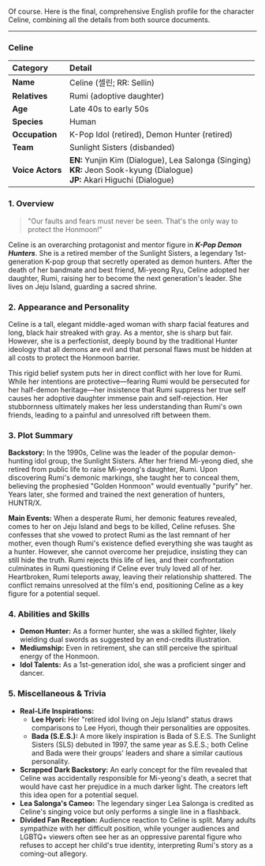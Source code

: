 Of course. Here is the final, comprehensive English profile for the character Celine, combining all the details from both source documents.

---

### **Celine**

| Category         | Detail                                                                                                                             |
| :--------------- | :--------------------------------------------------------------------------------------------------------------------------------- |
| **Name**         | Celine (셀린; RR: Sellin)                                                                                                          |
| **Relatives**    | Rumi (adoptive daughter)                                                                                                           |
| **Age**          | Late 40s to early 50s                                                                                                              |
| **Species**      | Human                                                                                                                              |
| **Occupation**   | K-Pop Idol (retired), Demon Hunter (retired)                                                                                       |
| **Team**         | Sunlight Sisters (disbanded)                                                                                                       |
| **Voice Actors** | **EN:** Yunjin Kim (Dialogue), Lea Salonga (Singing) <br> **KR:** Jeon Sook-kyung (Dialogue) <br> **JP:** Akari Higuchi (Dialogue) |

### **1. Overview**

> "Our faults and fears must never be seen. That's the only way to protect the Honmoon!"

Celine is an overarching protagonist and mentor figure in **_K-Pop Demon Hunters_**. She is a retired member of the Sunlight Sisters, a legendary 1st-generation K-pop group that secretly operated as demon hunters. After the death of her bandmate and best friend, Mi-yeong Ryu, Celine adopted her daughter, Rumi, raising her to become the next generation's leader. She lives on Jeju Island, guarding a sacred shrine.

### **2. Appearance and Personality**

Celine is a tall, elegant middle-aged woman with sharp facial features and long, black hair streaked with gray. As a mentor, she is sharp but fair. However, she is a perfectionist, deeply bound by the traditional Hunter ideology that all demons are evil and that personal flaws must be hidden at all costs to protect the Honmoon barrier.

This rigid belief system puts her in direct conflict with her love for Rumi. While her intentions are protective—fearing Rumi would be persecuted for her half-demon heritage—her insistence that Rumi suppress her true self causes her adoptive daughter immense pain and self-rejection. Her stubbornness ultimately makes her less understanding than Rumi's own friends, leading to a painful and unresolved rift between them.

### **3. Plot Summary**

**Backstory:** In the 1990s, Celine was the leader of the popular demon-hunting idol group, the Sunlight Sisters. After her friend Mi-yeong died, she retired from public life to raise Mi-yeong's daughter, Rumi. Upon discovering Rumi's demonic markings, she taught her to conceal them, believing the prophesied "Golden Honmoon" would eventually "purify" her. Years later, she formed and trained the next generation of hunters, HUNTR/X.

**Main Events:** When a desperate Rumi, her demonic features revealed, comes to her on Jeju Island and begs to be killed, Celine refuses. She confesses that she vowed to protect Rumi as the last remnant of her mother, even though Rumi's existence defied everything she was taught as a hunter. However, she cannot overcome her prejudice, insisting they can still hide the truth. Rumi rejects this life of lies, and their confrontation culminates in Rumi questioning if Celine ever truly loved all of her. Heartbroken, Rumi teleports away, leaving their relationship shattered. The conflict remains unresolved at the film's end, positioning Celine as a key figure for a potential sequel.

### **4. Abilities and Skills**

- **Demon Hunter:** As a former hunter, she was a skilled fighter, likely wielding dual swords as suggested by an end-credits illustration.
- **Mediumship:** Even in retirement, she can still perceive the spiritual energy of the Honmoon.
- **Idol Talents:** As a 1st-generation idol, she was a proficient singer and dancer.

### **5. Miscellaneous & Trivia**

- **Real-Life Inspirations:**
  - **Lee Hyori:** Her "retired idol living on Jeju Island" status draws comparisons to Lee Hyori, though their personalities are opposites.
  - **Bada (S.E.S.):** A more likely inspiration is Bada of S.E.S. The Sunlight Sisters (SLS) debuted in 1997, the same year as S.E.S.; both Celine and Bada were their groups' leaders and share a similar cautious personality.
- **Scrapped Dark Backstory:** An early concept for the film revealed that Celine was accidentally responsible for Mi-yeong's death, a secret that would have cast her prejudice in a much darker light. The creators left this idea open for a potential sequel.
- **Lea Salonga's Cameo:** The legendary singer Lea Salonga is credited as Celine's singing voice but only performs a single line in a flashback.
- **Divided Fan Reception:** Audience reaction to Celine is split. Many adults sympathize with her difficult position, while younger audiences and LGBTQ+ viewers often see her as an oppressive parental figure who refuses to accept her child's true identity, interpreting Rumi's story as a coming-out allegory.
